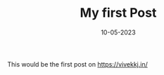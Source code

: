 ﻿---
title: "My first Post"
date: "10-05-2023"
description: "My new post example"
tags: ["foss", "Blog"]
---


This would be the first post on https://vivekkj.in/


